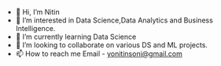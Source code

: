 - 👋 Hi, I’m Nitin 
- 👀 I’m interested in Data Science,Data Analytics and Business Intelligence.
- 🌱 I’m currently learning Data Science
- 💞️ I’m looking to collaborate on various DS and ML projects.
- 📫 How to reach me Email - yonitinsoni@gmail.com

<!---
nitinsoni1/nitinsoni1 is a ✨ special ✨ repository because its `README.md` (this file) appears on your GitHub profile.
You can click the Preview link to take a look at your changes.
--->

